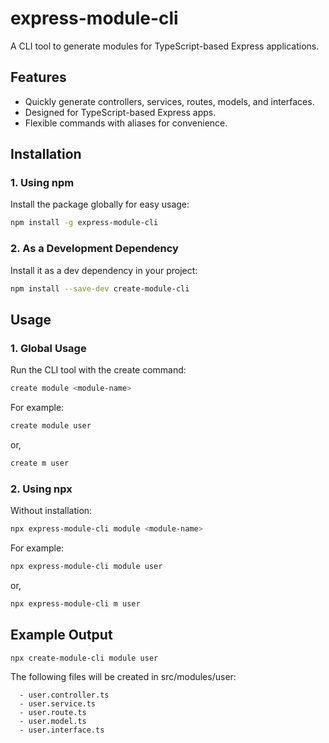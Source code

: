 # express-module-cli

A CLI tool to generate modules for TypeScript-based Express applications.

## Features

- Quickly generate controllers, services, routes, models, and interfaces.
- Designed for TypeScript-based Express apps.
- Flexible commands with aliases for convenience.

## Installation

### 1. Using npm

Install the package globally for easy usage:

```bash
npm install -g express-module-cli
```

### 2. As a Development Dependency

Install it as a dev dependency in your project:

```bash
npm install --save-dev create-module-cli
```

## Usage

### 1. Global Usage

Run the CLI tool with the create command:

```bash
create module <module-name>
```

For example:

```bash
create module user
```

or,

```bash
create m user
```

### 2. Using npx

Without installation:

```bash
npx express-module-cli module <module-name>
```

For example:

```bash
npx express-module-cli module user
```

or,

```bash
npx express-module-cli m user
```

## Example Output

```bash
npx create-module-cli module user
```

The following files will be created in src/modules/user:

      - user.controller.ts
      - user.service.ts
      - user.route.ts
      - user.model.ts
      - user.interface.ts
